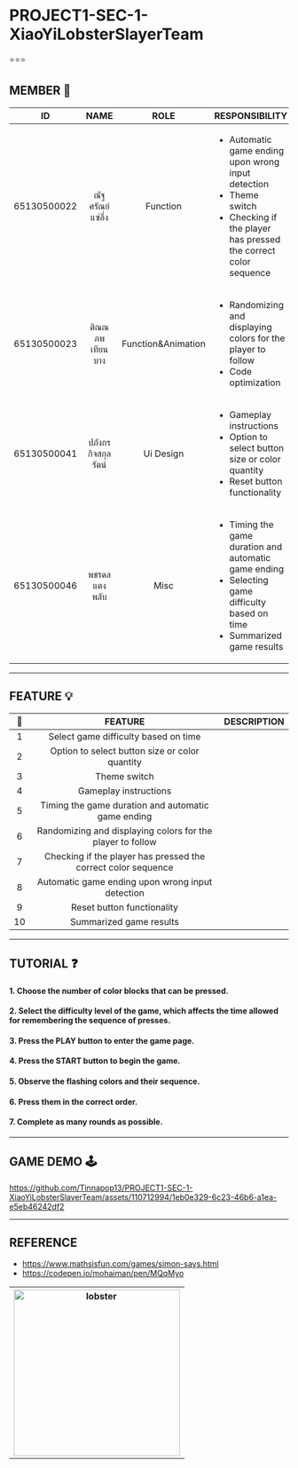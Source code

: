 # PROJECT1-SEC-1-XiaoYiLobsterSlayerTeam
⭐⭐⭐

 ## MEMBER 🤝
|    **ID**   |    **NAME**    |      **ROLE**      | **RESPONSIBILITY** | **%** |
|:-----------:|:--------------:|:------------------:|--------------------|-------|
| 65130500022 | ณัฐศรัณย์ แซ่อึ่ง    | Function           | <ul><li>Automatic game ending upon wrong input detection</li>  <li>Theme switch</li> <li>Checking if the player has pressed the correct color sequence</li> </ul>  	 | 25% |
| 65130500023 | ติณณภพ เทียนบาง  | Function&Animation | <ul> <li>Randomizing and displaying colors for the player to follow</li> <li>Code optimization</li> </ul>  |  25%     |
| 65130500041 | ปภังกร กิจสกุลรัตน์ | Ui Design          | <ul> <li>Gameplay instructions</li> <li>Option to select button size or color quantity</li> <li>Reset button functionality</li>  </ul> |  25%    |
| 65130500046 | พชรดล แตงพลับ   |  Misc   | <ul>  <li> Timing the game duration and automatic game ending </li>  <li> Selecting game difficulty based on time </li> <li> Summarized game results</li> </ul>| 25%|
---

## FEATURE 💡
|  📍 |                        **FEATURE**                       | **DESCRIPTION** |
|:--:|:-------------------------------------------------------------:|:---------------:|
|  1 | Select game difficulty based on time                          |                 |
|  2 | Option to select button size or color quantity                |                 |
| 3  | Theme switch                                                  |                 |
| 4  | Gameplay instructions                                         |                 |
| 5  | Timing the game duration and automatic game ending            |                 |
| 6  | Randomizing and displaying colors for the player to follow    |                 |
| 7  | Checking if the player has pressed the correct color sequence |                 |
| 8  | Automatic game ending upon wrong input detection              |                 |
| 9  | Reset button functionality                                    |                 |
| 10 | Summarized game results                                       |                 |
---

## TUTORIAL ❓ 
#### 1. Choose the number of color blocks that can be pressed.
#### 2. Select the difficulty level of the game, which affects the time allowed for remembering the sequence of presses.
#### 3. Press the PLAY button to enter the game page.
#### 4. Press the START button to begin the game.
#### 5. Observe the flashing colors and their sequence.
#### 6. Press them in the correct order.
#### 7. Complete as many rounds as possible.
--- 

## GAME DEMO 🕹️


https://github.com/Tinnapop13/PROJECT1-SEC-1-XiaoYiLobsterSlayerTeam/assets/110712994/1eb0e329-6c23-46b6-a1ea-e5eb46242df2


---

## REFERENCE
- https://www.mathsisfun.com/games/simon-says.html
- https://codepen.io/mohaiman/pen/MQqMyo


<table align=center>
  <th>
    <img src="https://cdn.discordapp.com/attachments/1196805209381404682/1200079939706302576/Z.png?ex=65c4e08a&is=65b26b8a&hm=7b9c6f2bf49d2006dac6f93cfc10ce7daefa398d3f0f61ed0090bdc2e90552a6&" height="300" width="300" alt="lobster">
  </th>
</table>
